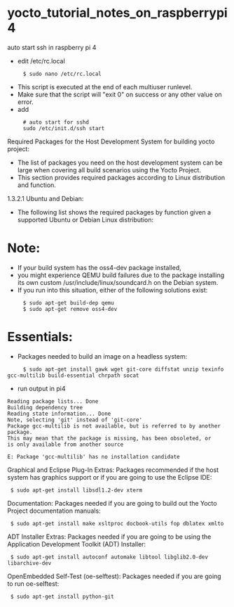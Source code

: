 # yocto_tutorial_notes_on_raspberrypi4


auto start ssh in raspberry pi 4
- edit /etc/rc.local
```
     $ sudo nano /etc/rc.local
```
- This script is executed at the end of each multiuser runlevel.
- Make sure that the script will "exit 0" on success or any other value on error.
- add 
```
     # auto start for sshd
     sudo /etc/init.d/ssh start
```

Required Packages for the Host Development System for building yocto project:
- The list of packages you need on the host development system can be large when covering all build scenarios using the Yocto Project. 
- This section provides required packages according to Linux distribution and function.

1.3.2.1 Ubuntu and Debian:
- The following list shows the required packages by function given a supported Ubuntu or Debian Linux distribution:

# Note:
- If your build system has the oss4-dev package installed, 
- you might experience QEMU build failures due to the package installing its own custom /usr/include/linux/soundcard.h on the Debian system. 
- If you run into this situation, either of the following solutions exist:
```
     $ sudo apt-get build-dep qemu
     $ sudo apt-get remove oss4-dev
 ```                   
# Essentials: 
- Packages needed to build an image on a headless system:
```
     $ sudo apt-get install gawk wget git-core diffstat unzip texinfo gcc-multilib build-essential chrpath socat
```
- run output in pi4
```
Reading package lists... Done
Building dependency tree
Reading state information... Done
Note, selecting 'git' instead of 'git-core'
Package gcc-multilib is not available, but is referred to by another package.
This may mean that the package is missing, has been obsoleted, or
is only available from another source

E: Package 'gcc-multilib' has no installation candidate
```

Graphical and Eclipse Plug-In Extras: Packages recommended if the host system has graphics support or if you are going to use the Eclipse IDE:

     $ sudo apt-get install libsdl1.2-dev xterm
                        
Documentation: Packages needed if you are going to build out the Yocto Project documentation manuals:

     $ sudo apt-get install make xsltproc docbook-utils fop dblatex xmlto
                        
ADT Installer Extras: Packages needed if you are going to be using the Application Development Toolkit (ADT) Installer:

     $ sudo apt-get install autoconf automake libtool libglib2.0-dev libarchive-dev
                        
OpenEmbedded Self-Test (oe-selftest): Packages needed if you are going to run oe-selftest:

     $ sudo apt-get install python-git
                        
